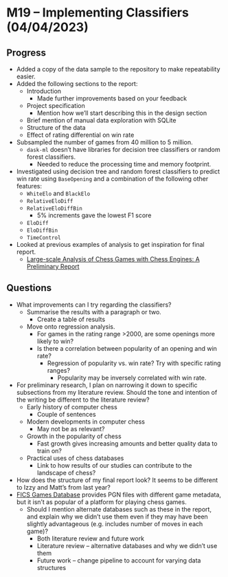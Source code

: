 # M19 – Implementing Classifiers (04/04/2023)

## Progress
- Added a copy of the data sample to the repository to make repeatability easier.
- Added the following sections to the report:
	- Introduction
		- Made further improvements based on your feedback
	- Project specification
		- Mention how we’ll start describing this in the design section
	- Brief mention of manual data exploration with SQLite
	- Structure of the data
	- Effect of rating differential on win rate
- Subsampled the number of games from 40 million to 5 million.
	- `dask-ml` doesn’t have libraries for decision tree classifiers or random forest classifiers.
		- Needed to reduce the processing time and memory footprint.
- Investigated using decision tree and random forest classifiers to predict win rate using `BaseOpening` and a combination of the following other features:
	- `WhiteElo` and `BlackElo`
	- `RelativeEloDiff`
	- `RelativeEloDiffBin`
		- 5% increments gave the lowest F1 score
	- `EloDiff`
	- `EloDiffBin`
	- `TimeControl`
- Looked at previous examples of analysis to get inspiration for final report.
	- [Large-scale Analysis of Chess Games with Chess Engines: A Preliminary Report](https://arxiv.org/pdf/1607.04186.pdf)

## Questions
- What improvements can I try regarding the classifiers?
	- Summarise the results with a paragraph or two.
		- Create a table of results 
	- Move onto regression analysis.
		- For games in the rating range >2000, are some openings more likely to win?
		- Is there a correlation between popularity of an opening and win rate?
			- Regression of popularity vs. win rate? Try with specific rating ranges?
				- Popularity may be inversely correlated with win rate.
- For preliminary research, I plan on narrowing it down to specific subsections from my literature review. Should the tone and intention of the writing be different to the literature review?
	- Early history of computer chess
		- Couple of sentences
	- Modern developments in computer chess
		- May not be as relevant?
	- Growth in the popularity of chess
		- Fast growth gives increasing amounts and better quality data to train on?
	- Practical uses of chess databases
		- Link to how results of our studies can contribute to the landscape of chess?
- How does the structure of my final report look? It seems to be different to Izzy and Matt’s from last year?
- [FICS Games Database](https://www.ficsgames.org/) provides PGN files with different game metadata, but it isn’t as popular of a platform for playing chess games.
	- Should I mention alternate databases such as these in the report, and explain why we didn’t use them even if they may have been slightly advantageous (e.g. includes number of moves in each game)?
		- Both literature review and future work
		- Literature review – alternative databases and why we didn’t use them
		- Future work – change pipeline to account for varying data structures